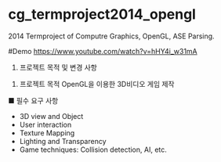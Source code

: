# cg_termproject2014_opengl
2014 Termproject of Computre Graphics, OpenGL, ASE Parsing.



#Demo 
https://www.youtube.com/watch?v=hHY4i_w31mA


1. 프로젝트 목적 및 변경 사항
1) 프로젝트 목적
	OpenGL을 이용한 3D비디오 게임 제작

■ 필수 요구 사항
- 3D view and Object
- User interaction
- Texture Mapping 
- Lighting and Transparency
- Game techniques: Collision detection, AI, etc.
